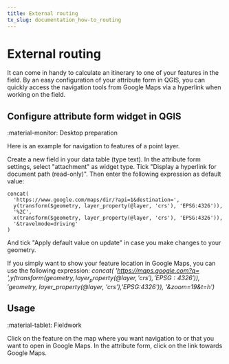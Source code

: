 ```yaml
---
title: External routing
tx_slug: documentation_how-to_routing
---
```


# External routing

It can come in handy to calculate an itinerary to one of your features in the field.
By an easy configuration of your attribute form in QGIS, you can quickly access the navigation tools from Google Maps via a hyperlink when working on the field.

## Configure attribute form widget in QGIS
:material-monitor: Desktop preparation

Here is an example for navigation to features of a point layer.

Create a new field in your data table (type text). In the attribute form settings, select "attachment" as widget type. Tick "Display a hyperlink for document path (read-only)".
Then enter the following expression as default value:

```
concat(
  'https://www.google.com/maps/dir/?api=1&destination=',
  y(transform($geometry, layer_property(@layer, 'crs'), 'EPSG:4326')),
  '%2C',
  x(transform($geometry, layer_property(@layer, 'crs'), 'EPSG:4326')),
  '&travelmode=driving'
)
```

And tick "Apply default value on update" in case you make changes to your geometry.

If you simply want to show your feature location in Google Maps, you can use the following expression:
*concat( 'https://maps.google.com?q=  ',y(transform($geometry, layer_property(@layer, 'crs'),'EPSG:4326')), '%2C', x(transform($geometry, layer_property(@layer, 'crs'),'EPSG:4326')), '&zoom=19&t=h')*

## Usage
:material-tablet: Fieldwork

Click on the feature on the map where you want navigation to or that you want to open in Google Maps. In the attribute form, click on the link towards Google Maps.
